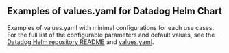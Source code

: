 ## Examples of values.yaml for Datadog Helm Chart 
Examples of values.yaml with minimal configurations for each use cases.
For the full list of the configurable parameters and default values, see the [Datadog Helm repository README](https://github.com/DataDog/helm-charts/tree/main/charts/datadog) and [values.yaml](https://github.com/DataDog/helm-charts/blob/main/charts/datadog/values.yaml). 
